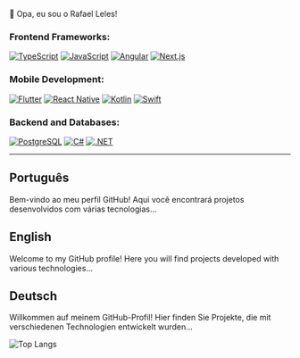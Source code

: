 👋 Opa, eu sou o Rafael Leles!                                                                                                                                 

### Frontend Frameworks:

[![TypeScript](https://img.shields.io/badge/-TypeScript-3178C6?style=for-the-badge&logo=typescript&logoColor=white)](#typescript)
[![JavaScript](https://img.shields.io/badge/-JavaScript-F7DF1E?style=for-the-badge&logo=javascript&logoColor=white)](#javascript)
[![Angular](https://img.shields.io/badge/-Angular-DD0031?style=for-the-badge&logo=angular&logoColor=white)](#angular)
[![Next.js](https://img.shields.io/badge/-Next.js-000000?style=for-the-badge&logo=next.js&logoColor=white)](#nextjs)

### Mobile Development:

[![Flutter](https://img.shields.io/badge/-Flutter-02569B?style=for-the-badge&logo=flutter&logoColor=white)](#flutter)
[![React Native](https://img.shields.io/badge/-React%20Native-61DAFB?style=for-the-badge&logo=react&logoColor=white)](#reactnative)
[![Kotlin](https://img.shields.io/badge/-Kotlin-7F52FF?style=for-the-badge&logo=kotlin&logoColor=white)](#kotlin)
[![Swift](https://img.shields.io/badge/-Swift-FA7343?style=for-the-badge&logo=swift&logoColor=white)](#swift)

### Backend and Databases:

[![PostgreSQL](https://img.shields.io/badge/-PostgreSQL-4169E1?style=for-the-badge&logo=postgresql&logoColor=white)](#postgresql)
[![C#](https://img.shields.io/badge/-C%23-239120?style=for-the-badge&logo=csharp&logoColor=white)](#csharp)
[![.NET](https://img.shields.io/badge/-.NET-512BD4?style=for-the-badge&logo=.net&logoColor=white)](#dotnet)


---

## Português

Bem-vindo ao meu perfil GitHub! Aqui você encontrará projetos desenvolvidos com várias tecnologias...

## English

Welcome to my GitHub profile! Here you will find projects developed with various technologies...

## Deutsch

Willkommen auf meinem GitHub-Profil! Hier finden Sie Projekte, die mit verschiedenen Technologien entwickelt wurden...


![Top Langs](https://github-readme-stats.vercel.app/api/top-langs/?username=rafaeleles&layout=compact&theme=transparent)

<!--
**rafaeleles/rafaeleles** is a ✨ _special_ ✨ repository because its `README.md` (this file) appears on your GitHub profile.

Here are some ideas to get you started:

- 🔭 I’m currently working on ...
- 🌱 I’m currently learning ...
- 👯 I’m looking to collaborate on ...
- 🤔 I’m looking for help with ...
- 💬 Ask me about ...
- 📫 How to reach me: ...
- 😄 Pronouns: ...
- ⚡ Fun fact: ...
-->
